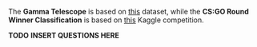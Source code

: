 The **Gamma Telescope** is based on [this](http://archive.ics.uci.edu/ml/datasets/MAGIC+Gamma+Telescope) dataset, while the **CS:GO Round Winner Classification** is based
on [this](https://www.kaggle.com/christianlillelund/csgo-round-winner-classification) Kaggle competition.

**TODO**
**INSERT QUESTIONS HERE**
